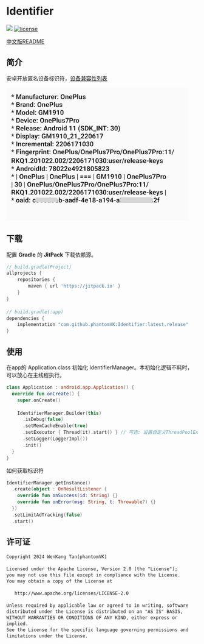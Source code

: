 Identifier
=========

[![](https://jitpack.io/v/phantomVK/Identifier.svg)](https://jitpack.io/#phantomVK/Identifier) [![license](https://img.shields.io/badge/License-Apache2.0-brightgreen)](https://github.com/phantomVK/SlideBack/blob/master/LICENSE)

[中文版README](./README_CN.md)


简介
-----------

安卓开放匿名设备标识符，[设备兼容性列表](./COMPATIBILITY_LIST.md)

<img src="./static/sample.png" alt="png" width="480" height="349" style="display: inline;"/>

下载
-----------
配置 __Gradle__ 的 __JitPack__ 下载依赖源。

```groovy
// build.gradle(Project)
allprojects {
    repositories {
        maven { url 'https://jitpack.io' }
    }
}

// build.gradle(:app)
dependencies {
    implementation "com.github.phantomVK:Identifier:latest.release"
}
```

使用
-------

在app的 Application.class 初始化 IdentifierManager。本初始化逻辑不耗时，可以放心在主线程执行。

```kotlin
class Application : android.app.Application() {
  override fun onCreate() {
    super.onCreate()

    IdentifierManager.Builder(this)
      .isDebug(false)
      .setMemCacheEnable(true)
      .setExecutor { Thread(it).start() } // 可选: 设置自定义ThreadPoolExecutor
      .setLogger(LoggerImpl())
      .init()
  }
}
```

如何获取标识符

```kotlin
IdentifierManager.getInstance()
  .create(object : OnResultListener {
    override fun onSuccess(id: String) {}
    override fun onError(msg: String, t: Throwable?) {}
  })
  .setLimitAdTracking(false)
  .start()
```

许可证
--------

```
Copyright 2024 WenKang Tan(phantomVK)

Licensed under the Apache License, Version 2.0 (the "License");
you may not use this file except in compliance with the License.
You may obtain a copy of the License at

   http://www.apache.org/licenses/LICENSE-2.0

Unless required by applicable law or agreed to in writing, software
distributed under the License is distributed on an "AS IS" BASIS,
WITHOUT WARRANTIES OR CONDITIONS OF ANY KIND, either express or implied.
See the License for the specific language governing permissions and
limitations under the License.
```